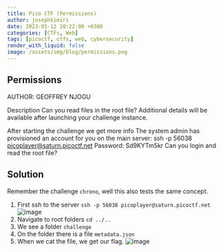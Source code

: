 ```yaml
---
title: Pico CTF (Permissions)
author: josephkimiri
date: 2023-05-12 20:22:00 +0300
categories: [CTFs, Web]
tags: [picoctf, ctfs, web, cybersecurity]
render_with_liquid: false
image: /assets/img/blog/permissions.png
---
```


## Permissions

AUTHOR: GEOFFREY NJOGU

Description
Can you read files in the root file?
Additional details will be available after launching your challenge instance.

After starting the challenge we get more info
The system admin has provisioned an account for you on the main server:
ssh -p 56038 picoplayer@saturn.picoctf.net
Password: Sd9KYTm5kr
Can you login and read the root file?

## Solution
Remember the challenge `chrono`, well this also tests the same concept.
1. First ssh to the server 
`ssh -p 56038 picoplayer@saturn.picoctf.net`
![image](https://user-images.githubusercontent.com/98275198/237027427-21a17fc5-a7e5-4e85-b004-5f6ca9c8471c.png)
2. Navigate to root folders `cd ../..`
3. We see a folder `challenge`
4. On the folder there is a file `metadata.json`
5. When we cat the file, we get our flag.
![image](https://user-images.githubusercontent.com/98275198/237028324-64f2b1c5-6b0b-4b30-bd19-9ab989e548e8.png)

